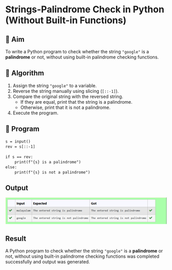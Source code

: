 # Strings-Palindrome Check in Python (Without Built-in Functions)

## 🎯 Aim
To write a Python program to check whether the string `"google"` is a **palindrome** or not, without using built-in palindrome checking functions.

## 🧠 Algorithm
1. Assign the string `"google"` to a variable.
2. Reverse the string manually using slicing (`[::-1]`).
3. Compare the original string with the reversed string.
   - If they are equal, print that the string is a palindrome.
   - Otherwise, print that it is not a palindrome.
4. Execute the program.

## 🧾 Program

```
s = input()
rev = s[::-1]

if s == rev:
    print(f"{s} is a palindrome")
else:
    print(f"{s} is not a palindrome")

```
## Output
![alt text](Output34.png)

## Result
A Python program to check whether the string `"google"` is a **palindrome** or not, without using built-in palindrome checking functions was completed successfully and output was generated.
